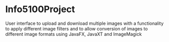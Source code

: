 # Info5100Project
User interface to upload and download multiple images with a functionality to apply different image filters and to allow conversion of images to different image formats using JavaFX, JavaXT and ImageMagick
